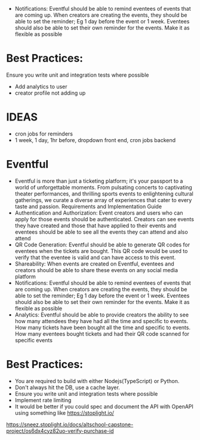 
- Notifications: Eventful should be able to remind eventees of events that are coming up. When creators are creating the events, they should be able to set the reminder; Eg 1 day before the event or 1 week. Eventees should also be able to set their own reminder for the events. Make it as flexible as possible


# Best Practices:
Ensure you write unit and integration tests where possible
- Add analytics to user 
- creator profile not adding up  


# IDEAS 
- cron jobs for reminders
- 1 week, 1 day, 1hr before, dropdown front end, cron jobs backend



# Eventful

- Eventful is more than just a ticketing platform; it's your passport to a world of unforgettable moments. From pulsating concerts to captivating theater performances, and thrilling sports events to enlightening cultural gatherings, we curate a diverse array of experiences that cater to every taste and passion.
Requirements and Implementation Guide
- Authentication and Authorization: Event creators and users who can apply for those events should be authenticated. Creators can see events they have created and those that have applied to their events and eventees should be able to see all the events they can attend and also attend
- QR Code Generation: Eventful should be able to generate QR codes for eventees when the tickets are bought. This QR code would be used to verify that the eventee is valid and can have access to this event.
- Shareability: When events are created on Eventful, eventees and creators should be able to share these events on any social media platform
- Notifications: Eventful should be able to remind eventees of events that are coming up. When creators are creating the events, they should be able to set the reminder; Eg 1 day before the event or 1 week. Eventees should also be able to set their own reminder for the events. Make it as flexible as possible
- Analytics: Eventful should be able to provide creators the ability to see how many attendees they have had all the time and specific to events. How many tickets have been bought all the time and specific to events. How many eventees bought tickets and had their QR code scanned for specific events

# Best Practices:
- You are required to build with either Nodejs(TypeScript) or Python.
- Don't always hit the DB, use a cache layer.
- Ensure you write unit and integration tests where possible
- Implement rate limiting
- It would be better if you could spec and document the API with OpenAPI using something like https://stoplight.io/

https://sneez.stoplight.io/docs/altschool-capstone-project/os6dx4cyz82uo-verify-purchase-id
